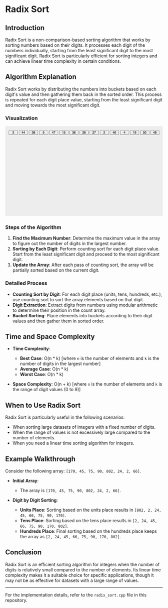 # Radix Sort

## Introduction

Radix Sort is a non-comparison-based sorting algorithm that works by sorting numbers based on their digits. It processes each digit of the numbers individually, starting from the least significant digit to the most significant digit. Radix Sort is particularly efficient for sorting integers and can achieve linear time complexity in certain conditions.

## Algorithm Explanation

Radix Sort works by distributing the numbers into buckets based on each digit's value and then gathering them back in the sorted order. This process is repeated for each digit place value, starting from the least significant digit and moving towards the most significant digit.

### Visualization

![Radix Sort Animation](/images/radix_sort.gif)

### Steps of the Algorithm

1. **Find the Maximum Number**: Determine the maximum value in the array to figure out the number of digits in the largest number.
2. **Sorting by Each Digit**: Perform counting sort for each digit place value. Start from the least significant digit and proceed to the most significant digit.
3. **Update the Array**: After each pass of counting sort, the array will be partially sorted based on the current digit.

### Detailed Process

- **Counting Sort by Digit**: For each digit place (units, tens, hundreds, etc.), use counting sort to sort the array elements based on that digit.
- **Digit Extraction**: Extract digits from numbers using modular arithmetic to determine their position in the count array.
- **Bucket Sorting**: Place elements into buckets according to their digit values and then gather them in sorted order.

## Time and Space Complexity

- **Time Complexity**:

  - **Best Case**: O(n \* k) [where `n` is the number of elements and `k` is the number of digits in the largest number]
  - **Average Case**: O(n \* k)
  - **Worst Case**: O(n \* k)

- **Space Complexity**: O(n + k) [where `n` is the number of elements and `k` is the range of digit values (0 to 9)]

## When to Use Radix Sort

Radix Sort is particularly useful in the following scenarios:

- When sorting large datasets of integers with a fixed number of digits.
- When the range of values is not excessively large compared to the number of elements.
- When you need a linear time sorting algorithm for integers.

## Example Walkthrough

Consider the following array: `[170, 45, 75, 90, 802, 24, 2, 66]`.

- **Initial Array**:

  - The array is `[170, 45, 75, 90, 802, 24, 2, 66]`.

- **Digit by Digit Sorting**:
  - **Units Place**: Sorting based on the units place results in `[802, 2, 24, 45, 66, 75, 90, 170]`.
  - **Tens Place**: Sorting based on the tens place results in `[2, 24, 45, 66, 75, 90, 170, 802]`.
  - **Hundreds Place**: Final sorting based on the hundreds place keeps the array as `[2, 24, 45, 66, 75, 90, 170, 802]`.

## Conclusion

Radix Sort is an efficient sorting algorithm for integers when the number of digits is relatively small compared to the number of elements. Its linear time complexity makes it a suitable choice for specific applications, though it may not be as effective for datasets with a large range of values.

---

For the implementation details, refer to the `radix_sort.cpp` file in this repository.
